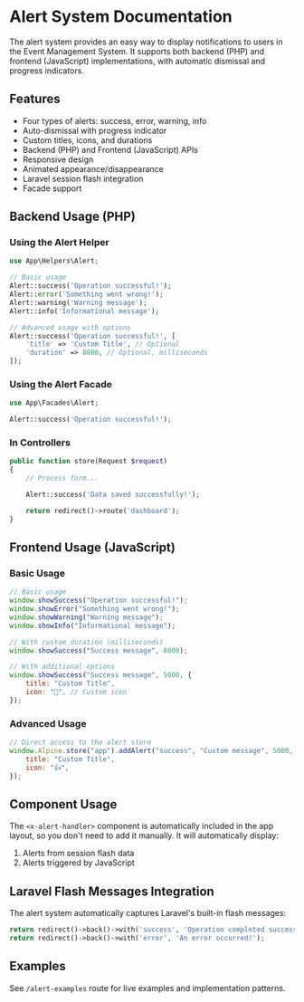 # Alert System Documentation

The alert system provides an easy way to display notifications to users in the Event Management System. It supports both backend (PHP) and frontend (JavaScript) implementations, with automatic dismissal and progress indicators.

## Features

-   Four types of alerts: success, error, warning, info
-   Auto-dismissal with progress indicator
-   Custom titles, icons, and durations
-   Backend (PHP) and Frontend (JavaScript) APIs
-   Responsive design
-   Animated appearance/disappearance
-   Laravel session flash integration
-   Facade support

## Backend Usage (PHP)

### Using the Alert Helper

```php
use App\Helpers\Alert;

// Basic usage
Alert::success('Operation successful!');
Alert::error('Something went wrong!');
Alert::warning('Warning message');
Alert::info('Informational message');

// Advanced usage with options
Alert::success('Operation successful!', [
    'title' => 'Custom Title', // Optional
    'duration' => 8000, // Optional, milliseconds
]);
```

### Using the Alert Facade

```php
use App\Facades\Alert;

Alert::success('Operation successful!');
```

### In Controllers

```php
public function store(Request $request)
{
    // Process form...

    Alert::success('Data saved successfully!');

    return redirect()->route('dashboard');
}
```

## Frontend Usage (JavaScript)

### Basic Usage

```javascript
// Basic usage
window.showSuccess("Operation successful!");
window.showError("Something went wrong!");
window.showWarning("Warning message");
window.showInfo("Informational message");

// With custom duration (milliseconds)
window.showSuccess("Success message", 8000);

// With additional options
window.showSuccess("Success message", 5000, {
    title: "Custom Title",
    icon: "🚀", // Custom icon
});
```

### Advanced Usage

```javascript
// Direct access to the alert store
window.Alpine.store("app").addAlert("success", "Custom message", 5000, {
    title: "Custom Title",
    icon: "👍",
});
```

## Component Usage

The `<x-alert-handler>` component is automatically included in the app layout, so you don't need to add it manually. It will automatically display:

1. Alerts from session flash data
2. Alerts triggered by JavaScript

## Laravel Flash Messages Integration

The alert system automatically captures Laravel's built-in flash messages:

```php
return redirect()->back()->with('success', 'Operation completed successfully!');
return redirect()->back()->with('error', 'An error occurred!');
```

## Examples

See `/alert-examples` route for live examples and implementation patterns.
